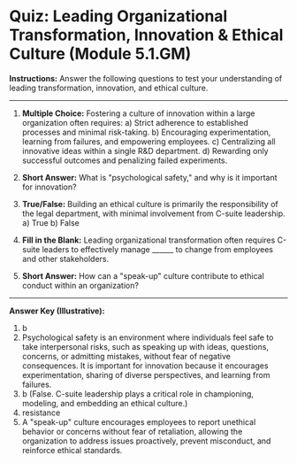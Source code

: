 # Quiz: Leading Organizational Transformation, Innovation & Ethical Culture (Module 5.1.GM)

**Instructions:** Answer the following questions to test your understanding of leading transformation, innovation, and ethical culture.

---

1.  **Multiple Choice:** Fostering a culture of innovation within a large organization often requires:
    a) Strict adherence to established processes and minimal risk-taking.
    b) Encouraging experimentation, learning from failures, and empowering employees.
    c) Centralizing all innovative ideas within a single R&D department.
    d) Rewarding only successful outcomes and penalizing failed experiments.

2.  **Short Answer:** What is "psychological safety," and why is it important for innovation?

3.  **True/False:** Building an ethical culture is primarily the responsibility of the legal department, with minimal involvement from C-suite leadership.
    a) True
    b) False

4.  **Fill in the Blank:** Leading organizational transformation often requires C-suite leaders to effectively manage ______ to change from employees and other stakeholders.

5.  **Short Answer:** How can a "speak-up" culture contribute to ethical conduct within an organization?

---
**Answer Key (Illustrative):**
1.  b
2.  Psychological safety is an environment where individuals feel safe to take interpersonal risks, such as speaking up with ideas, questions, concerns, or admitting mistakes, without fear of negative consequences. It is important for innovation because it encourages experimentation, sharing of diverse perspectives, and learning from failures.
3.  b (False. C-suite leadership plays a critical role in championing, modeling, and embedding an ethical culture.)
4.  resistance
5.  A "speak-up" culture encourages employees to report unethical behavior or concerns without fear of retaliation, allowing the organization to address issues proactively, prevent misconduct, and reinforce ethical standards.
